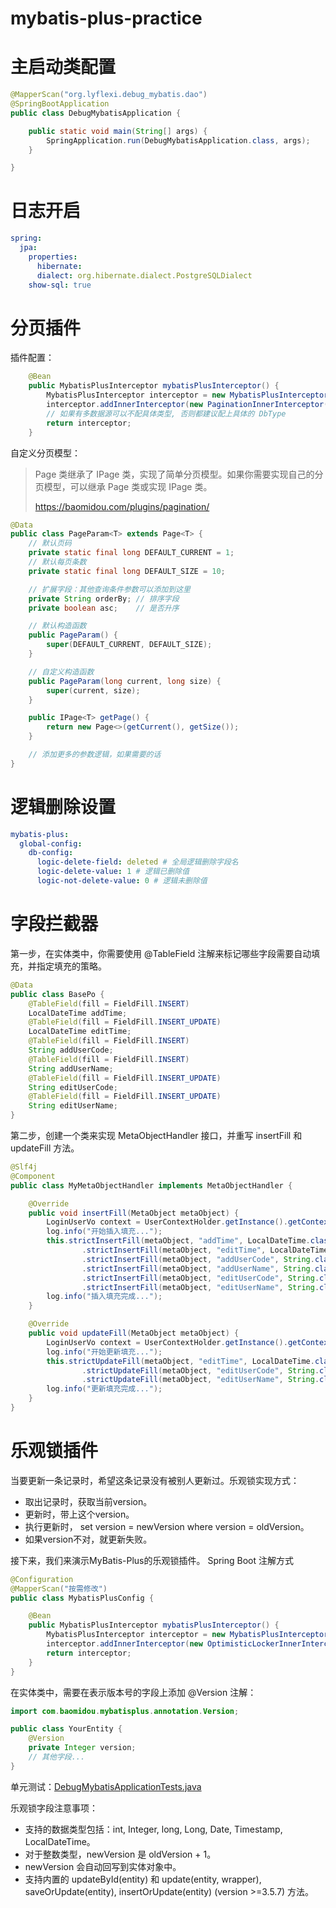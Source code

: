 # mybatis-plus-practice

# 主启动类配置
```java
@MapperScan("org.lyflexi.debug_mybatis.dao")
@SpringBootApplication
public class DebugMybatisApplication {

    public static void main(String[] args) {
        SpringApplication.run(DebugMybatisApplication.class, args);
    }

}
```

# 日志开启
```yaml
spring:
  jpa:
    properties:
      hibernate:
      dialect: org.hibernate.dialect.PostgreSQLDialect
    show-sql: true
```

# 分页插件
插件配置：
```java
    @Bean
    public MybatisPlusInterceptor mybatisPlusInterceptor() {
        MybatisPlusInterceptor interceptor = new MybatisPlusInterceptor();
        interceptor.addInnerInterceptor(new PaginationInnerInterceptor(DbType.POSTGRE_SQL)); // 如果配置多个插件, 切记分页最后添加
        // 如果有多数据源可以不配具体类型, 否则都建议配上具体的 DbType
        return interceptor;
    }
```
自定义分页模型：
> Page 类继承了 IPage 类，实现了简单分页模型。如果你需要实现自己的分页模型，可以继承 Page 类或实现 IPage 类。
> 
> https://baomidou.com/plugins/pagination/
```java
@Data
public class PageParam<T> extends Page<T> {
    // 默认页码
    private static final long DEFAULT_CURRENT = 1;
    // 默认每页条数
    private static final long DEFAULT_SIZE = 10;

    // 扩展字段：其他查询条件参数可以添加到这里
    private String orderBy; // 排序字段
    private boolean asc;    // 是否升序

    // 默认构造函数
    public PageParam() {
        super(DEFAULT_CURRENT, DEFAULT_SIZE);
    }

    // 自定义构造函数
    public PageParam(long current, long size) {
        super(current, size);
    }

    public IPage<T> getPage() {
        return new Page<>(getCurrent(), getSize());
    }

    // 添加更多的参数逻辑，如果需要的话
}
```

# 逻辑删除设置
```yaml
mybatis-plus:
  global-config:
    db-config:
      logic-delete-field: deleted # 全局逻辑删除字段名
      logic-delete-value: 1 # 逻辑已删除值
      logic-not-delete-value: 0 # 逻辑未删除值
```

# 字段拦截器
第一步，在实体类中，你需要使用 @TableField 注解来标记哪些字段需要自动填充，并指定填充的策略。
```java
@Data
public class BasePo {
    @TableField(fill = FieldFill.INSERT)
    LocalDateTime addTime;
    @TableField(fill = FieldFill.INSERT_UPDATE)
    LocalDateTime editTime;
    @TableField(fill = FieldFill.INSERT)
    String addUserCode;
    @TableField(fill = FieldFill.INSERT)
    String addUserName;
    @TableField(fill = FieldFill.INSERT_UPDATE)
    String editUserCode;
    @TableField(fill = FieldFill.INSERT_UPDATE)
    String editUserName;
}
```
第二步，创建一个类来实现 MetaObjectHandler 接口，并重写 insertFill 和 updateFill 方法。
```java
@Slf4j
@Component
public class MyMetaObjectHandler implements MetaObjectHandler {

    @Override
    public void insertFill(MetaObject metaObject) {
        LoginUserVo context = UserContextHolder.getInstance().getContext();
        log.info("开始插入填充...");
        this.strictInsertFill(metaObject, "addTime", LocalDateTime.class, LocalDateTime.now())
                .strictInsertFill(metaObject, "editTime", LocalDateTime.class, LocalDateTime.now())
                .strictInsertFill(metaObject, "addUserCode", String.class, context.getUserCode())
                .strictInsertFill(metaObject, "addUserName", String.class, context.getUserName())
                .strictInsertFill(metaObject, "editUserCode", String.class, context.getUserCode())
                .strictInsertFill(metaObject, "editUserName", String.class, context.getUserName());
        log.info("插入填充完成...");
    }

    @Override
    public void updateFill(MetaObject metaObject) {
        LoginUserVo context = UserContextHolder.getInstance().getContext();
        log.info("开始更新填充...");
        this.strictUpdateFill(metaObject, "editTime", LocalDateTime.class, LocalDateTime.now())
                .strictUpdateFill(metaObject, "editUserCode", String.class, context.getUserCode())
                .strictUpdateFill(metaObject, "editUserName", String.class, context.getUserName());
        log.info("更新填充完成...");
    }
}
```

# 乐观锁插件
当要更新一条记录时，希望这条记录没有被别人更新过。乐观锁实现方式：

- 取出记录时，获取当前version。 
- 更新时，带上这个version。 
- 执行更新时， set version = newVersion where version = oldVersion。 
- 如果version不对，就更新失败。

接下来，我们来演示MyBatis-Plus的乐观锁插件。 Spring Boot 注解方式
```java
@Configuration
@MapperScan("按需修改")
public class MybatisPlusConfig {

    @Bean
    public MybatisPlusInterceptor mybatisPlusInterceptor() {
        MybatisPlusInterceptor interceptor = new MybatisPlusInterceptor();
        interceptor.addInnerInterceptor(new OptimisticLockerInnerInterceptor());
        return interceptor;
    }
}
```
在实体类中，需要在表示版本号的字段上添加 @Version 注解：
```java
import com.baomidou.mybatisplus.annotation.Version;

public class YourEntity {
    @Version
    private Integer version;
    // 其他字段...
}
```
单元测试：[DebugMybatisApplicationTests.java](src%2Ftest%2Fjava%2Forg%2Flyflexi%2Fdebug_mybatis%2FDebugMybatisApplicationTests.java)

乐观锁字段注意事项：

- 支持的数据类型包括：int, Integer, long, Long, Date, Timestamp, LocalDateTime。
- 对于整数类型，newVersion 是 oldVersion + 1。
- newVersion 会自动回写到实体对象中。
- 支持内置的 updateById(entity) 和 update(entity, wrapper), saveOrUpdate(entity), insertOrUpdate(entity) (version >=3.5.7) 方法。